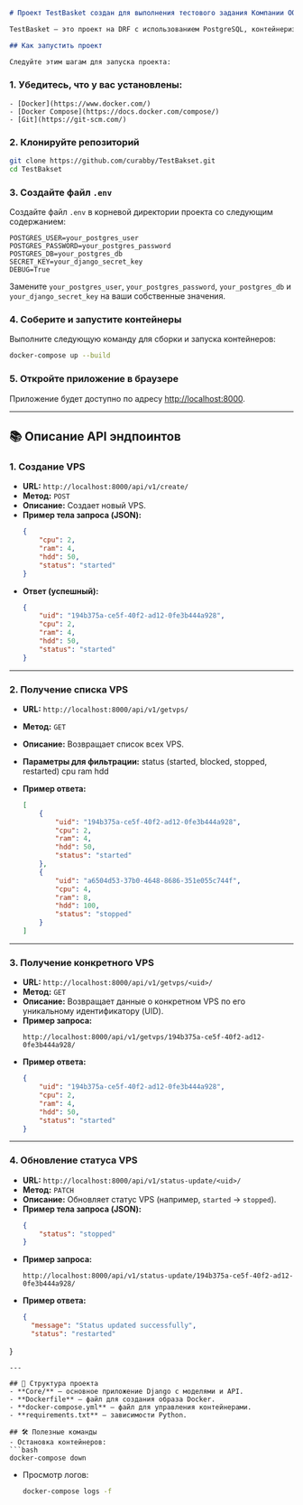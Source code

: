 ```markdown
# Проект TestBasket создан для выполнения тестового задания Компании ООО "Баксэт". 

TestBasket — это проект на DRF с использованием PostgreSQL, контейнеризированный с помощью Docker.

## Как запустить проект

Следуйте этим шагам для запуска проекта:
```
### 1. Убедитесь, что у вас установлены:
```
- [Docker](https://www.docker.com/)
- [Docker Compose](https://docs.docker.com/compose/)
- [Git](https://git-scm.com/)
```
### 2. Клонируйте репозиторий
```bash
git clone https://github.com/curabby/TestBakset.git
cd TestBakset
```

### 3. Создайте файл `.env`
Создайте файл `.env` в корневой директории проекта со следующим содержанием:
```env
POSTGRES_USER=your_postgres_user
POSTGRES_PASSWORD=your_postgres_password
POSTGRES_DB=your_postgres_db
SECRET_KEY=your_django_secret_key
DEBUG=True
```
Замените `your_postgres_user`, `your_postgres_password`, `your_postgres_db` и `your_django_secret_key` на ваши собственные значения.

### 4. Соберите и запустите контейнеры
Выполните следующую команду для сборки и запуска контейнеров:
```bash
docker-compose up --build
```

### 5. Откройте приложение в браузере
Приложение будет доступно по адресу [http://localhost:8000](http://localhost:8000).

---

## 📚 Описание API эндпоинтов

### 1. **Создание VPS**
- **URL:** `http://localhost:8000/api/v1/create/`
- **Метод:** `POST`
- **Описание:** Создает новый VPS.
- **Пример тела запроса (JSON):**
  ```json
  {
      "cpu": 2,
      "ram": 4,
      "hdd": 50,
      "status": "started"
  }
  ```
- **Ответ (успешный):**
  ```json
  {
      "uid": "194b375a-ce5f-40f2-ad12-0fe3b444a928",
      "cpu": 2,
      "ram": 4,
      "hdd": 50,
      "status": "started"
  }
  ```

---

### 2. **Получение списка VPS**
- **URL:** `http://localhost:8000/api/v1/getvps/`
- **Метод:** `GET`
- **Описание:** Возвращает список всех VPS.
- **Параметры для фильтрации:**
  status (started, blocked, stopped, restarted)
  cpu
  ram
  hdd
  
- **Пример ответа:**
  ```json
  [
      {
          "uid": "194b375a-ce5f-40f2-ad12-0fe3b444a928",
          "cpu": 2,
          "ram": 4,
          "hdd": 50,
          "status": "started"
      },
      {
          "uid": "a6504d53-37b0-4648-8686-351e055c744f",
          "cpu": 4,
          "ram": 8,
          "hdd": 100,
          "status": "stopped"
      }
  ]
  ```

---

### 3. **Получение конкретного VPS**
- **URL:** `http://localhost:8000/api/v1/getvps/<uid>/`
- **Метод:** `GET`
- **Описание:** Возвращает данные о конкретном VPS по его уникальному идентификатору (UID).
- **Пример запроса:**
  ```
  http://localhost:8000/api/v1/getvps/194b375a-ce5f-40f2-ad12-0fe3b444a928/
  ```
- **Пример ответа:**
  ```json
  {
      "uid": "194b375a-ce5f-40f2-ad12-0fe3b444a928",
      "cpu": 2,
      "ram": 4,
      "hdd": 50,
      "status": "started"
  }
  ```

---

### 4. **Обновление статуса VPS**
- **URL:** `http://localhost:8000/api/v1/status-update/<uid>/`
- **Метод:** `PATCH`
- **Описание:** Обновляет статус VPS (например, `started` -> `stopped`).
- **Пример тела запроса (JSON):**
  ```json
  {
      "status": "stopped"
  }
  ```
- **Пример запроса:**
  ```
  http://localhost:8000/api/v1/status-update/194b375a-ce5f-40f2-ad12-0fe3b444a928/
  ```
- **Пример ответа:**
  ```json
  {
    "message": "Status updated successfully",
    "status": "restarted"
}
  ```
---

## 📂 Структура проекта
- **Core/** — основное приложение Django с моделями и API.
- **Dockerfile** — файл для создания образа Docker.
- **docker-compose.yml** — файл для управления контейнерами.
- **requirements.txt** — зависимости Python.

## 🛠️ Полезные команды
- Остановка контейнеров:
  ```bash
  docker-compose down
  ```
- Просмотр логов:
  ```bash
  docker-compose logs -f
  ```
